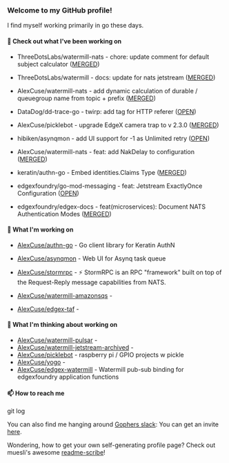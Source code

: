 ### Welcome to my GitHub profile!

I find myself working primarily in go these days.

#### 🔭 Check out what I've been working on

- ThreeDotsLabs/watermill-nats - chore: update comment for default subject calculator ([MERGED](https://github.com/ThreeDotsLabs/watermill-nats/pull/10))

- ThreeDotsLabs/watermill - docs: update for nats jetstream ([MERGED](https://github.com/ThreeDotsLabs/watermill/pull/334))

- AlexCuse/watermill-nats - add dynamic calculation of durable / queuegroup name from topic &#43; prefix ([MERGED](https://github.com/AlexCuse/watermill-nats/pull/2))

- DataDog/dd-trace-go - twirp: add tag for HTTP referer ([OPEN](https://github.com/DataDog/dd-trace-go/pull/1680))

- AlexCuse/picklebot - upgrade EdgeX camera trap to v 2.3.0 ([MERGED](https://github.com/AlexCuse/picklebot/pull/7))

- hibiken/asynqmon - add UI support for -1 as Unlimited retry ([OPEN](https://github.com/hibiken/asynqmon/pull/286))

- AlexCuse/watermill-nats - feat: add NakDelay to configuration ([MERGED](https://github.com/AlexCuse/watermill-nats/pull/1))

- keratin/authn-go - Embed identities.Claims Type ([MERGED](https://github.com/keratin/authn-go/pull/22))

- edgexfoundry/go-mod-messaging - feat: Jetstream ExactlyOnce Configuration ([OPEN](https://github.com/edgexfoundry/go-mod-messaging/pull/179))

- edgexfoundry/edgex-docs - feat(microservices): Document NATS Authentication Modes ([MERGED](https://github.com/edgexfoundry/edgex-docs/pull/876))


#### 🍴 What I'm working on

- [AlexCuse/authn-go](https://github.com/AlexCuse/authn-go) - Go client library for Keratin AuthN

- [AlexCuse/asynqmon](https://github.com/AlexCuse/asynqmon) - Web UI for Asynq task queue

- [AlexCuse/stormrpc](https://github.com/AlexCuse/stormrpc) - ⚡ StormRPC is an RPC &#34;framework&#34; built on top of the Request-Reply message capabilities from NATS.

- [AlexCuse/watermill-amazonsqs](https://github.com/AlexCuse/watermill-amazonsqs) - 

- [AlexCuse/edgex-taf](https://github.com/AlexCuse/edgex-taf) - 


#### 🌱 What I'm thinking about working on

- [AlexCuse/watermill-pulsar](https://github.com/AlexCuse/watermill-pulsar) - 
- [AlexCuse/watermill-jetstream-archived](https://github.com/AlexCuse/watermill-jetstream-archived) - 
- [AlexCuse/picklebot](https://github.com/AlexCuse/picklebot) - raspberry pi / GPIO projects w pickle
- [AlexCuse/yogo](https://github.com/AlexCuse/yogo) - 
- [AlexCuse/edgex-watermill](https://github.com/AlexCuse/edgex-watermill) - Watermill pub-sub binding for edgexfoundry application functions

#### 📫 How to reach me

git log

You can also find me hanging around [Gophers slack](https://gophers.slack.com/): You can get an invite [here](https://gophersinvite.herokuapp.com/).


Wondering, how to get your own self-generating profile page? 
Check out muesli's awesome [readme-scribe](https://github.com/muesli/readme-scribe)!
